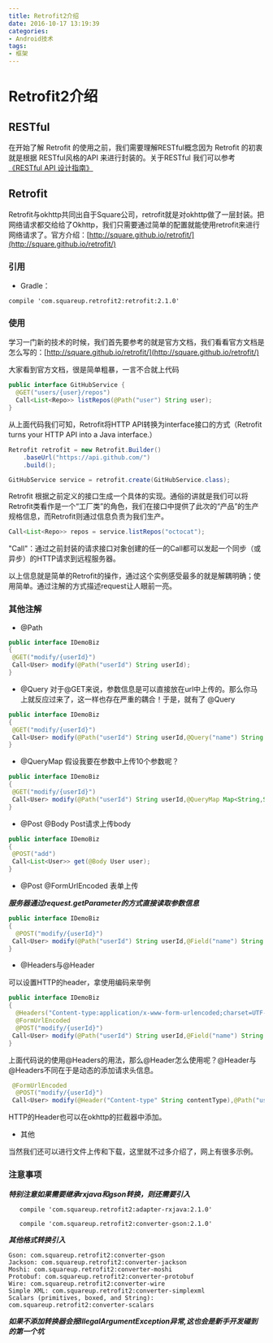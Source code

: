 ```yaml
---
title: Retrofit2介绍
date: 2016-10-17 13:19:39
categories:
- Android技术
tags:
- 框架
---
```

# Retrofit2介绍

## RESTful 
在开始了解 Retrofit 的使用之前，我们需要理解RESTful概念因为 Retrofit 的初衷就是根据 RESTful风格的API 来进行封装的。关于RESTful 我们可以参考
[《RESTful API 设计指南》](http://www.androidchina.net/3749.html)

## Retrofit
Retrofit与okhttp共同出自于Square公司，retrofit就是对okhttp做了一层封装。把网络请求都交给给了Okhttp，我们只需要通过简单的配置就能使用retrofit来进行网络请求了。官方介绍：[http://square.github.io/retrofit/](http://square.github.io/retrofit/)

### 引用

- Gradle：
```
compile 'com.squareup.retrofit2:retrofit:2.1.0'
```

### 使用

学习一门新的技术的时候，我们首先要参考的就是官方文档，我们看看官方文档是怎么写的：[http://square.github.io/retrofit/](http://square.github.io/retrofit/)

大家看到官方文档，很是简单粗暴，一言不合就上代码

```Java
public interface GitHubService {
  @GET("users/{user}/repos")
  Call<List<Repo>> listRepos(@Path("user") String user);
}

```
从上面代码我们可知，Retrofit将HTTP API转换为interface接口的方式（Retrofit turns your HTTP API into a Java interface.）

```Java
Retrofit retrofit = new Retrofit.Builder()
    .baseUrl("https://api.github.com/")
    .build();

GitHubService service = retrofit.create(GitHubService.class);

```

Retrofit 根据之前定义的接口生成一个具体的实现。通俗的讲就是我们可以将Retrofit类看作是一个“工厂类”的角色，我们在接口中提供了此次的“产品”的生产规格信息，而Retrofit则通过信息负责为我们生产。

```Java
Call<List<Repo>> repos = service.listRepos("octocat");

```
"Call"：通过之前封装的请求接口对象创建的任一的Call都可以发起一个同步（或异步）的HTTP请求到远程服务器。

以上信息就是简单的Retrofit的操作，通过这个实例感受最多的就是解耦明确；使用简单。通过注解的方式描述request让人眼前一亮。

### 其他注解
- @Path

```Java
public interface IDemoBiz
{
 @GET("modify/{userId}")
 Call<User> modify(@Path("userId") String userId);
}
```

- @Query
对于@GET来说，参数信息是可以直接放在url中上传的。那么你马上就反应过来了，这一样也存在严重的耦合！于是，就有了 @Query

```Java
public interface IDemoBiz
{
 @GET("modify/{userId}")
 Call<User> modify(@Path("userId") String userId,@Query("name") String name);
}
```

- @QueryMap
假设我要在参数中上传10个参数呢？

```Java
public interface IDemoBiz
{
 @GET("modify/{userId}")
 Call<User> modify(@Path("userId") String userId,@QueryMap Map<String,String> params);
}
```


- @Post @Body Post请求上传body

```Java
public interface IDemoBiz
{
 @POST("add")
 Call<List<User>> get(@Body User user);
}
```

- @Post @FormUrlEncoded 表单上传

***服务器通过request.getParameter的方式直接读取参数信息***

```Java
public interface IDemoBiz
{
  @POST("modify/{userId}")
 Call<User> modify(@Path("userId") String userId,@Field("name") String name,@Field("nickname") String nickname);
}
```

- @Headers与@Header

可以设置HTTP的header，拿使用编码来举例

```Java
public interface IDemoBiz
{
  @Headers("Content-type:application/x-www-form-urlencoded;charset=UTF-8")
  @FormUrlEncoded
  @POST("modify/{userId}")
 Call<User> modify(@Path("userId") String userId,@Field("name") String name,@Field("nickname") String nickname);
}

```

上面代码说的使用@Headers的用法，那么@Header怎么使用呢？@Header与@Headers不同在于是动态的添加请求头信息。

```Java
 @FormUrlEncoded
  @POST("modify/{userId}")
 Call<User> modify(@Header("Content-type" String contentType),@Path("userId") String userId,@Field("name") String name,@Field("nickname") String nickname);
```
HTTP的Header也可以在okhttp的拦截器中添加。

- 其他

当然我们还可以进行文件上传和下载，这里就不过多介绍了，网上有很多示例。



### 注意事项
***特别注意如果需要继承rxjava和gson转换，则还需要引入***

```
   compile 'com.squareup.retrofit2:adapter-rxjava:2.1.0'
```

```
   compile 'com.squareup.retrofit2:converter-gson:2.1.0'
```
***其他格式转换引入***

```
Gson: com.squareup.retrofit2:converter-gson
Jackson: com.squareup.retrofit2:converter-jackson
Moshi: com.squareup.retrofit2:converter-moshi
Protobuf: com.squareup.retrofit2:converter-protobuf
Wire: com.squareup.retrofit2:converter-wire
Simple XML: com.squareup.retrofit2:converter-simplexml
Scalars (primitives, boxed, and String): com.squareup.retrofit2:converter-scalars

```
***如果不添加转换器会报IllegalArgumentException异常,这也会是新手开发碰到的第一个坑***

